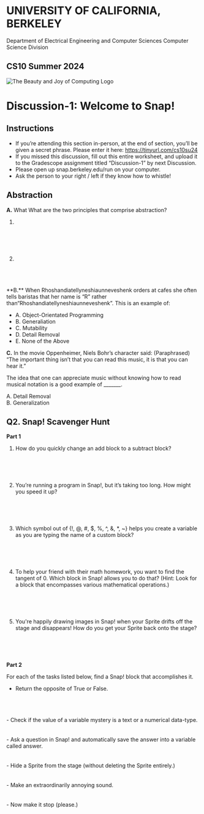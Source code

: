 
# UNIVERSITY OF CALIFORNIA, BERKELEY  
Department of Electrical Engineering and Computer Sciences Computer Science Division

## **CS10 Summer 2024** 

![The Beauty and Joy of Computing Logo](/Images/bjc-logo.png)

# Discussion-1: Welcome to Snap!

## **Instructions**

- If you’re attending this section in-person, at the end of section, you’ll be given a secret phrase. Please enter it here: <ins>https://tinyurl.com/cs10su24</ins>
- If you missed this discussion, fill out this entire worksheet, and upload it to the Gradescope assignment titled “Discussion-1” by next Discussion. 
- Please open up snap.berkeley.edu/run on your computer.
- Ask the person to your right / left if they know how to whistle!


## **Abstraction** 

**A.** What What are the two principles that comprise abstraction?  

1. 
<br/>
<br/>
<br/>

2. 
<br/>
<br/>
<br/> 
**B.** When Rhoshandiatellyneshiaunneveshenk orders at cafes she often tells baristas that her name is “R” rather than“Rhoshandiatellyneshiaunneveshenk”. This is an example of:

- A. Object-Orientated Programming  
- B. Generaliation  
- C. Mutability  
- D. Detail Removal  
- E. None of the Above  

**C.** In the movie Oppenheimer, Niels Bohr’s character said: (Paraphrased) “The important thing isn’t that you can read this music, it is that you can hear it.”


The idea that one can appreciate music without knowing how to read musical notation is a good example of _______.  

A. Detail Removal  
B. Generalization 


## **Q2. Snap! Scavenger Hunt**  

**Part 1**   
1. How do you quickly change an add block to a subtract block?
<br/>
<br/>
<br/>

2. You’re running a program in Snap!, but it’s taking too long. How might you speed it up? 
<br/>
<br/>
<br/>

3. Which symbol out of {!, @, #, $, %, ^, &, *, ~} helps you create a variable as you are typing the name of a custom block?
<br/>
<br/>
<br/>

4. To help your friend with their math homework, you want to find the tangent of 0. Which block in Snap! allows you to do that? (Hint: Look for a block that encompasses various mathematical operations.)
<br/>
<br/>
<br/>

5. You're happily drawing images in Snap! when your Sprite drifts off the stage and disappears! How do you get your Sprite back onto the stage?
<br/>
<br/>
<br/>

**Part 2**  

For each of the tasks listed below, find a Snap! block that accomplishes it.

- Return the opposite of True or False.
<br/>
<br/>
<br/>
- Check if the value of a variable mystery is a text or a numerical data-type.
<br/>
<br/>
<br/>
- Ask a question in Snap! and automatically save the answer into a variable called answer.
<br/>
<br/>
<br/>
- Hide a Sprite from the stage (without deleting the Sprite entirely.)
<br/>
<br/>
<br/>
- Make an extraordinarily annoying sound.
<br/>
<br/>
<br/>
- Now make it stop (please.)
<br/>
<br/>
<br/>

